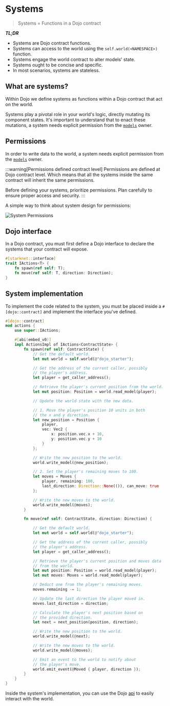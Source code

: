 # Systems

> Systems = Functions in a Dojo contract

**_TL;DR_**

-   Systems are Dojo contract functions.
-   Systems can access to the world using the `self.world(<NAMESPACE>)` function.
-   Systems engage the world contract to alter models' state.
-   Systems ought to be concise and specific.
-   In most scenarios, systems are stateless.

## What are systems?

Within Dojo we define systems as functions within a Dojo contract that act on the world.

Systems play a pivotal role in your world's logic, directly mutating its component states. It's important to understand that to enact these mutations, a system needs explicit permission from the [`models`](/framework/models) owner.

## Permissions

In order to write data to the world, a system needs explicit permission from the [`models`](/framework/models) owner.

:::warning[Permissions defined contract level]
Permissions are defined at Dojo contract level. Which means that all the systems inside the same contract will inherit the same permissions.

Before defining your systems, prioritize permissions. Plan carefully to ensure proper access and security.
:::

A simple way to think about system design for permissions:

![System Permissions](/permissions.png)

## Dojo interface

In a Dojo contract, you must first define a Dojo interface to declare the systems that your contract will expose.

```rust
#[starknet::interface]
trait IActions<T> {
    fn spawn(ref self: T);
    fn move(ref self: T, direction: Direction);
}
```

## System implementation

To implement the code related to the system, you must be placed inside a `#[dojo::contract]` and implement the interface you've defined.

```rust
#[dojo::contract]
mod actions {
    use super::IActions;

    #[abi(embed_v0)]
    impl ActionsImpl of IActions<ContractState> {
        fn spawn(ref self: ContractState) {
            // Get the default world.
            let mut world = self.world(@"dojo_starter");

            // Get the address of the current caller, possibly
            // the player's address.
            let player = get_caller_address();

            // Retrieve the player's current position from the world.
            let mut position: Position = world.read_model(player);

            // Update the world state with the new data.

            // 1. Move the player's position 10 units in both
            // the x and y direction.
            let new_position = Position {
                player,
                vec: Vec2 { 
                    x: position.vec.x + 10,
                    y: position.vec.y + 10
                }
            };

            // Write the new position to the world.
            world.write_model(@new_position);

            // 2. Set the player's remaining moves to 100.
            let moves = Moves {
                player, remaining: 100,
                last_direction: Direction::None(()), can_move: true
            };

            // Write the new moves to the world.
            world.write_model(@moves);
        }

        fn move(ref self: ContractState, direction: Direction) {

            // Get the default world.
            let mut world = self.world(@"dojo_starter");

            // Get the address of the current caller, possibly
            // the player's address.
            let player = get_caller_address();

            // Retrieve the player's current position and moves data
            // from the world.
            let mut position: Position = world.read_model(player);
            let mut moves: Moves = world.read_model(player);

            // Deduct one from the player's remaining moves.
            moves.remaining -= 1;

            // Update the last direction the player moved in.
            moves.last_direction = direction;

            // Calculate the player's next position based on
            // the provided direction.
            let next = next_position(position, direction);

            // Write the new position to the world.
            world.write_model(@next);

            // Write the new moves to the world.
            world.write_model(@moves);

            // Emit an event to the world to notify about
            // the player's move.
            world.emit_event(@Moved { player, direction });
        }
    }
}
```

Inside the system's implementation, you can use the Dojo [api](/framework/world/api) to easily interact with the world.
